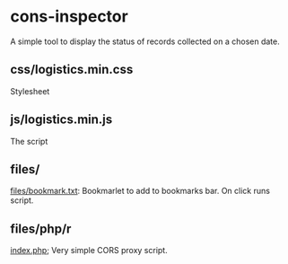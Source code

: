# cons-inspector

A simple tool to display the status of records collected on a chosen date.

## css/logistics.min.css

Stylesheet

## js/logistics.min.js

The script

## files/

[files/bookmark.txt](files/bookmark.txt): Bookmarlet to add to bookmarks bar.
On click runs script.

## files/php/r

[index.php](files/php/r/index.php); Very simple CORS proxy script.
